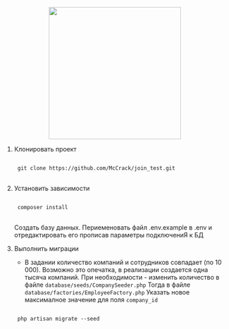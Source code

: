 <p align="center"><img src="https://res.cloudinary.com/dtfbvvkyp/image/upload/v1566331377/laravel-logolockup-cmyk-red.svg" width="300"></p>
<ol>
<li>
<p>Клонировать проект</p>
<pre>
<code>
 git clone https://github.com/McCrack/join_test.git
</code>
</pre>		
</li>
<li>
<p>Установить зависимости</p>
<pre>
<code>
 composer install	
</code>
</pre>
</li>
<l>
<p>Создать базу данных. Периеменовать файл .env.example в .env и отредактировать его прописав параметры подключениЯ к БД</p>
</l>
<li>
<p>Выполнить миграции</p>
<ul>
<li>
В задании количество компаний и сотрудников совпадает (по 10 000). Возможно это опечатка, в реализации создается одна тысяча компаний.
При необходимости - изменить количество в файле <code>database/seeds/CompanySeeder.php</code> Тогда в файле <code>database/factories/EmployeeFactory.php</code>
Указать новое максималное значение для поля <code>company_id</code>
</li>
</ul>
<pre>
<code>
 php artisan migrate --seed
</code>
</pre>
</li>
</ol>

